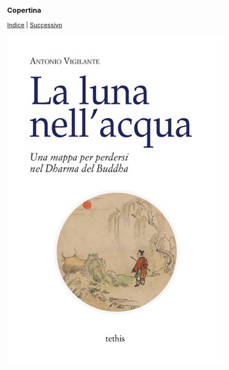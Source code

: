 <link rel="stylesheet" href="../assets/style.css">

### Copertina

[Indice](index.md) | [Successivo](colophon.md)

![](cover.png)

